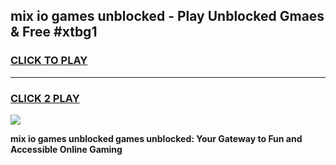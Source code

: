 
## mix io games unblocked - Play Unblocked Gmaes & Free #xtbg1
<h3>
<a href="https://news.freeplayer.one?title=mix_io_games_unblocked&ref=03M">CLICK TO PLAY</a></h3>
<hr>

<h3>
<a href="https://news.freeplayer.one?title=mix_io_games_unblocked&ref=03M">CLICK 2 PLAY</a>
  
</h3>

<a href="https://news.freeplayer.one?title=mix_io_games_unblocked&ref=03M"><img src="https://clearcache.store/games.png"></a>


**mix io games unblocked games unblocked: Your Gateway to Fun and Accessible Online Gaming**
